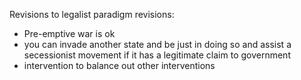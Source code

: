 



Revisions to legalist paradigm revisions:
- Pre-emptive war is ok
- you can invade another state and be just in doing so and assist a secessionist movement if it has a legitimate claim to government
- intervention to balance out other interventions